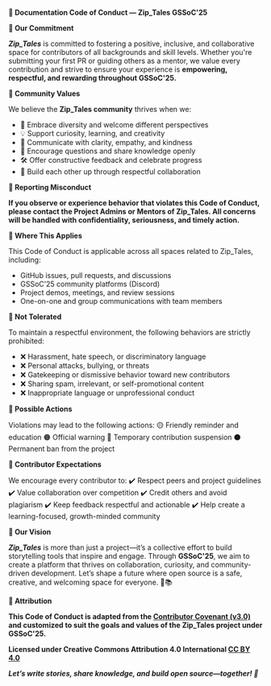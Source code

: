 **📘 Documentation Code of Conduct — Zip_Tales GSSoC'25**

**🌟 Our Commitment**

***Zip_Tales*** is committed to fostering a positive, inclusive, and collaborative space for contributors of all backgrounds and skill levels. Whether you're submitting your first PR or guiding others as a mentor, we value every contribution and strive to ensure your experience is **empowering, respectful, and rewarding throughout GSSoC'25.**

**🤝 Community Values**

We believe the **Zip_Tales community** thrives when we:
- 🌈 Embrace diversity and welcome different perspectives
- 💡 Support curiosity, learning, and creativity
- 💬 Communicate with clarity, empathy, and kindness
- 📖 Encourage questions and share knowledge openly
- 🛠️ Offer constructive feedback and celebrate progress
- 🤗 Build each other up through respectful collaboration

**🛑 Reporting Misconduct**

**If you observe or experience behavior that violates this Code of Conduct, please contact the Project Admins or Mentors of Zip_Tales. All concerns will be handled with confidentiality, seriousness, and timely action.**

**🧭 Where This Applies**

This Code of Conduct is applicable across all spaces related to Zip_Tales, including:
- GitHub issues, pull requests, and discussions
- GSSoC’25 community platforms (Discord)
- Project demos, meetings, and review sessions
- One-on-one and group communications with team members

**🚫 Not Tolerated**

To maintain a respectful environment, the following behaviors are strictly prohibited:
- ❌ Harassment, hate speech, or discriminatory language
- ❌ Personal attacks, bullying, or threats
- ❌ Gatekeeping or dismissive behavior toward new contributors
- ❌ Sharing spam, irrelevant, or self-promotional content
- ❌ Inappropriate language or unprofessional conduct

**🔧 Possible Actions**

Violations may lead to the following actions:
🟡 Friendly reminder and education
🟠 Official warning
🔴 Temporary contribution suspension
⚫ Permanent ban from the project

**🎯 Contributor Expectations**

We encourage every contributor to:
✔️ Respect peers and project guidelines
✔️ Value collaboration over competition
✔️ Credit others and avoid plagiarism
✔️ Keep feedback respectful and actionable
✔️ Help create a learning-focused, growth-minded community

**🚀 Our Vision**

***Zip_Tales*** is more than just a project—it’s a collective effort to build storytelling tools that inspire and engage. Through **GSSoC'25**, we aim to create a platform that thrives on collaboration, curiosity, and community-driven development. Let’s shape a future where open source is a safe, creative, and welcoming space for everyone. 🌟📚

**📄 Attribution**

**This Code of Conduct is adapted from the [Contributor Covenant (v3.0)](https://www.contributor-covenant.org/version/3/0/code_of_conduct/) and customized to suit the goals and values of the Zip_Tales project under GSSoC'25.**

**Licensed under Creative Commons Attribution 4.0 International [CC BY 4.0](https://creativecommons.org/licenses/by/4.0/)**

***Let’s write stories, share knowledge, and build open source—together! 💙***